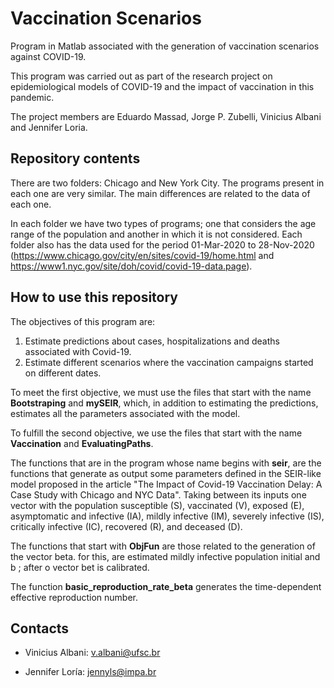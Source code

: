 # Vaccination Scenarios

Program in Matlab associated with the generation of vaccination scenarios against COVID-19.

This program was carried out as part of the research project on epidemiological models of COVID-19 and the impact of vaccination in this pandemic. 

The project members are Eduardo Massad, Jorge P. Zubelli, Vinicius Albani and Jennifer Loria.

## Repository contents

There are two folders: Chicago and New York City. The programs present in each one are very similar. The main differences are related to the data of each one.

In each folder we have two types of programs; one that considers the age range of the population and another in which it is not considered. Each folder also has the data used for the period 01-Mar-2020 to 28-Nov-2020 (https://www.chicago.gov/city/en/sites/covid-19/home.html and https://www1.nyc.gov/site/doh/covid/covid-19-data.page).

## How to use this repository

The objectives of this program are:

1. Estimate predictions about cases, hospitalizations and deaths associated with Covid-19.
2. Estimate different scenarios where the vaccination campaigns started on different dates.

To meet the first objective, we must use the files that start with the name **Bootstraping** and **mySEIR**, which, in addition to estimating the predictions, estimates all the parameters associated with the model.

To fulfill the second objective, we use the files that start with the name **Vaccination** and **EvaluatingPaths**.

The functions that are in the program whose name begins with **seir**, are the functions that generate as output some parameters defined in the SEIR-like model proposed in the article "The Impact of Covid-19 Vaccination Delay: A Case Study with Chicago and NYC Data". Taking between its inputs one vector with the population susceptible (S), vaccinated (V), exposed (E), asymptomatic and infective (IA), mildly infective (IM), severely infective (IS), critically infective (IC), recovered (R), and deceased (D).

The functions that start with **ObjFun** are those related to the generation of the vector beta. for this, are estimated  mildly infective population initial and b ; after o vector bet  is calibrated. 

The function **basic_reproduction_rate_beta** generates the time-dependent effective reproduction number.


## Contacts

* Vinicius Albani: v.albani@ufsc.br

* Jennifer Loría: jennyls@impa.br


